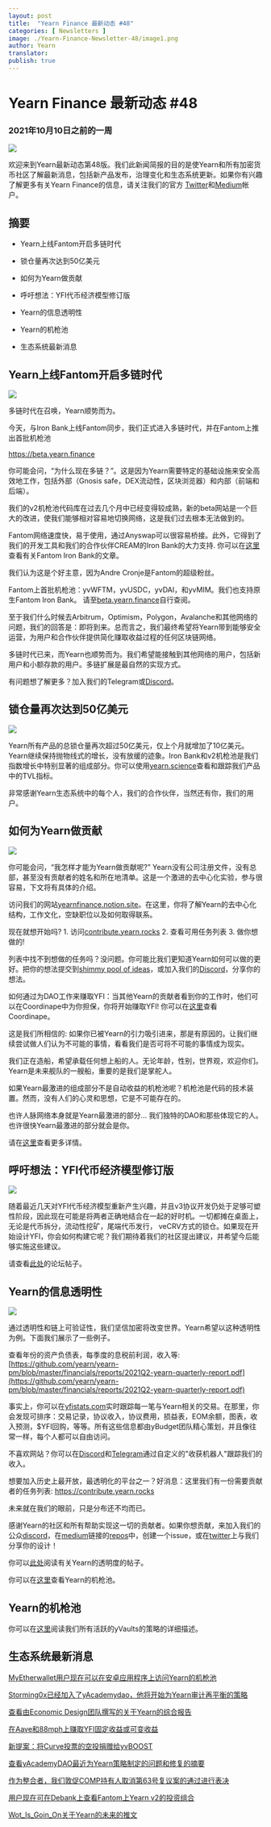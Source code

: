 ```yaml
---
layout: post
title:  "Yearn Finance 最新动态 #48"
categories: [ Newsletters ]
image: ./Yearn-Finance-Newsletter-48/image1.png
author: Yearn
translator:
publish: true
---
```

# Yearn Finance 最新动态 #48

### 2021年10月10日之前的一周

![](image1.png)

欢迎来到Yearn最新动态第48版。我们此新闻简报的目的是使Yearn和所有加密货币社区了解最新消息，包括新产品发布，治理变化和生态系统更新。如果你有兴趣了解更多有关Yearn Finance的信息，请关注我们的官方 [Twitter](https://twitter.com/iearnfinance)和[Medium](https://medium.com/iearn)帐户。

## 摘要

-   Yearn上线Fantom开启多链时代
    
-   锁仓量再次达到50亿美元
    
-   如何为Yearn做贡献
    
-   呼吁想法：YFI代币经济模型修订版
    
-   Yearn的信息透明性
    
-   Yearn的机枪池
    
-   生态系统最新消息

## Yearn上线Fantom开启多链时代

![](image2.png)

多链时代在召唤，Yearn顺势而为。

今天，与Iron Bank上线Fantom同步，我们正式进入多链时代，并在Fantom上推出首批机枪池

https://beta.yearn.finance

你可能会问，“为什么现在多链？”。这是因为Yearn需要特定的基础设施来安全高效地工作，包括外部（Gnosis safe，DEX流动性，区块浏览器）和内部（前端和后端）。

我们的v2机枪池代码库在过去几个月中已经变得较成熟，新的beta网站是一个巨大的改进，使我们能够相对容易地切换网络，这是我们过去根本无法做到的。

Fantom网络速度快，易于使用，通过Anyswap可以很容易桥接。此外，它得到了我们的开发工具和我们的合作伙伴CREAM的Iron Bank的大力支持. 你可以在[这里](https://medium.com/cream-finance/c-r-e-a-m-dd4982004bb9)查看有关Fantom Iron Bank的文章。
  
我们认为这是个好主意，因为Andre Cronje是Fantom的超级粉丝。

Fantom上首批机枪池：yvWFTM，yvUSDC，yvDAI，和yvMIM。我们也支持原生Fantom Iron Bank。 请至[beta.yearn.finance](https://beta.yearn.finance)自行查阅。

至于我们什么时候去Arbitrum，Optimism，Polygon，Avalanche和其他网络的问题，我们的回答是：即将到来。总而言之，我们最终希望将Yearn带到能够安全运营，为用户和合作伙伴提供简化赚取收益过程的任何区块链网络。

多链时代已来，而Yearn也顺势而为。我们希望能接触到其他网络的用户，包括新用户和小额存款的用户。多链扩展是最自然的实现方式。

有问题想了解更多？加入我们的Telegram或[Discord](https://discord.com/invite/SNPvCpjRET)。

## 锁仓量再次达到50亿美元

 ![](image3.png)

Yearn所有产品的总锁仓量再次超过50亿美元，仅上个月就增加了10亿美元。Yearn继续保持抛物线式的增长，没有放缓的迹象。Iron Bank和v2机枪池是我们指数增长中特别显著的组成部分。你可以使用[yearn.science](https://yearn.science/)查看和跟踪我们产品中的TVL指标。

非常感谢Yearn生态系统中的每个人，我们的合作伙伴，当然还有你，我们的用户。

## 如何为Yearn做贡献

 ![](image4.png)

你可能会问，“我怎样才能为Yearn做贡献呢?” Yearn没有公司注册文件，没有总部，甚至没有贡献者的姓名和所在地清单。这是一个激进的去中心化实验，参与很容易，下文将有具体的介绍。

访问我们的网站[yearnfinance.notion.site](https://yearnfinance.notion.site)。在这里，你将了解Yearn的去中心化结构，工作文化，空缺职位以及如何取得联系。

现在就想开始吗? 1. 访问[contribute.yearn.rocks](https://contribute.yearn.rocks) 2. 查看可用任务列表 3. 做你想做的!

列表中找不到想做的任务吗？没问题。你可能比我们更知道Yearn如何可以做的更好。把你的想法提交到[shimmy pool of ideas](https://yearnfinance.notion.site/Pool-of-Ideas-d75383ade9154d8bb6163388c6c2b39b)，或加入我们的[Discord](https://discord.com/invite/6PNv2nF)，分享你的想法。

如何通过为DAO工作来赚取YFI：当其他Yearn的贡献者看到你的工作时，他们可以在Coordinape中为你担保，你将开始赚取YFI! 你可以在[这里](https://coordinape.com)查看Coordinape。

这是我们所相信的: 如果你已被Yearn的引力吸引进来，那是有原因的。让我们继续尝试做人们认为不可能的事情，看看我们是否可将不可能的事情成为现实。

我们正在造船，希望承载任何想上船的人。无论年龄，性别，世界观，欢迎你们。Yearn是未来舰队的一艘船，重要的是我们是掌舵人。

如果Yearn最激进的组成部分不是自动收益的机枪池呢？机枪池是代码的技术装置。然而，没有人们的心灵和思想，它是不可能存在的。

也许人脉网络本身就是Yearn最激进的部分... 我们独特的DAO和那些体现它的人。也许很快Yearn最激进的部分就会是你。

请在[这里](https://twitter.com/iearnfinance/status/1445799269189881864?s=20)查看更多详情。

## 呼吁想法：YFI代币经济模型修订版

![](image5.png)

随着最近几天对YFI代币经济模型重新产生兴趣，并且v3协议开发仍处于足够可塑性阶段，因此现在可能是将两者正确地结合在一起的好时机。一切都摊在桌面上，无论是代币拆分，流动性挖矿，尾端代币发行， veCRV方式的锁仓。如果现在开始设计YFI，你会如何构建它呢？我们期待着我们的社区提出建议，并希望今后能够实施这些建议。

请查看[此处](https://gov.yearn.finance/t/call-for-ideas-yfi-tokenomics-revamp/11573/8)的论坛帖子。

## Yearn的信息透明性

![](image6.png)

通过透明性和链上可验证性，我们坚信加密将改变世界。Yearn希望以这种透明性为例。下面我们展示了一些例子。

查看年份的资产负债表，每季度的息税前利润，收入等: [https://github.com/yearn/yearn-pm/blob/master/financials/reports/2021Q2-yearn-quarterly-report.pdf](https://github.com/yearn/yearn-pm/blob/master/financials/reports/2021Q2-yearn-quarterly-report.pdf)

事实上，你可以在[yfistats.com](https://www.yfistats.com/)实时跟踪每一笔与Yearn相关的交易。在那里，你会发现可排序：交易记录，协议收入，协议费用，损益表，EOM余额，图表，收入预测，$YFI回购，等等。所有这些信息都由yBudget团队精心策划，并且像往常一样，每个人都可以自由访问。

不喜欢网站？你可以在[Discord](https://discord.com/invite/6PNv2nF)和[Telegram](https://t.me/yfi_harvest_tracker)通过自定义的"收获机器人"跟踪我们的收入。

想要加入历史上最开放，最透明化的平台之一？好消息：这里我们有一份需要贡献者的任务列表: https://contribute.yearn.rocks

未来就在我们的眼前，只是分布还不均而已。

感谢Yearn的社区和所有帮助实现这一切的贡献者。如果你想贡献，来加入我们的公众[discord](https://discord.gg/8rF374XkXy)，在[medium](https://medium.com/iearn/yearn-ui-v3-0-a194355bdb1f)链接的[repos](https://github.com/yearn)中，创建一个issue，或在[twitter](https://twitter.com/iearnfinance)上与我们分享你的设计！

你可以[此处](https://twitter.com/iearnfinance/status/1445143482830446600?s=20)阅读有关Yearn的透明度的帖子。

你可以在[这里](http://yearn.finance/vaults)查看Yearn的机枪池。

## Yearn的机枪池

你可以在[这里](https://medium.com/yearn-state-of-the-vaults/the-vaults-at-yearn-9237905ffed3)阅读我们所有活跃的yVaults的策略的详细描述。

## 生态系统最新消息

[MyEtherwallet用户现在可以在安卓应用程序上访问Yearn的机枪池](https://twitter.com/myetherwallet/status/1443283619867414537)

[Storming0x已经加入了yAcademydao，他将开始为Yearn审计再平衡的策略](https://twitter.com/yAcademyDAO/status/1443138482604371974)

[查看由Economic Design团队撰写的关于Yearn的综合报告](https://econteric.com/fundamentals/yearn-finance/)

[在Aave和88mph上赚取YFI固定收益或可变收益](https://twitter.com/88mphapp/status/1445880439420325889)

[新提案：将Curve投票的空投捐赠给yvBOOST](https://gov.yearn.finance/t/donate-curve-voter-airdrops-to-yvboost/11587)

[查看yAcademyDAO最近为Yearn策略制定的问题和修复的摘要](https://twitter.com/yAcademyDAO/status/1445414387573997569)

[作为整合者，我们敦促COMP持有人取消第63号复议案的通过进行表决](https://twitter.com/bantg/status/1445312250827390979?s=20)

[用户现在可在Debank上查看Fantom上Yearn v2的投资组合](https://twitter.com/DeBankDeFi/status/1446624448744886273)

[Wot_Is_Goin_On关于Yearn的未来的推文](https://twitter.com/Wot_Is_Goin_On/status/1446540007292952579)